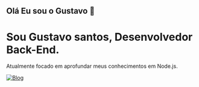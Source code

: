 ## Olá Eu sou o Gustavo 👋

# Sou Gustavo santos, Desenvolvedor Back-End.

Atualmente focado em aprofundar meus conhecimentos em Node.js.


[![Blog](https://img.shields.io/badge/Discord-7289DA?style=for-the-badge&logo=discord&logoColor=white)]()

